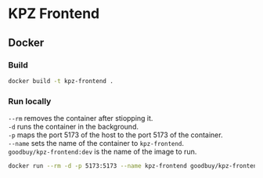 # KPZ Frontend

## Docker

### Build

```bash
docker build -t kpz-frontend .
```

### Run locally

`--rm` removes the container after stiopping it.\
`-d` runs the container in the background.\
`-p` maps the port 5173 of the host to the port 5173 of the container.\
`--name` sets the name of the container to `kpz-frontend`.\
`goodbuy/kpz-frontend:dev` is the name of the image to run.

```bash
docker run --rm -d -p 5173:5173 --name kpz-frontend goodbuy/kpz-frontend:dev
```
